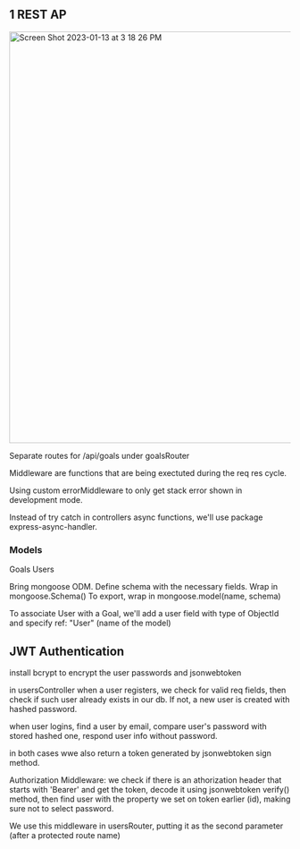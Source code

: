## 1 REST AP

<img width="736" alt="Screen Shot 2023-01-13 at 3 18 26 PM" src="https://user-images.githubusercontent.com/81769855/212429704-e9da896e-822f-4b71-b60c-6c1a066981db.png">

Separate routes for /api/goals under goalsRouter

Middleware are functions that are being exectuted during the req res cycle.

Using custom errorMiddleware to only get stack error shown in development mode.

Instead of try catch in controllers async functions, we'll use package express-async-handler.

### Models

Goals
Users

Bring mongoose ODM.
Define schema with the necessary fields. Wrap in mongoose.Schema()
To export, wrap in mongoose.model(name, schema)

To associate User with a Goal, we'll add a user field with type of ObjectId and specify ref: "User" (name of the model)

## JWT Authentication

install bcrypt to encrypt the user passwords and jsonwebtoken

in usersController
when a user registers, we check for valid req fields, then check if such user already exists in our db. If not, a new user is created with hashed password.

when user logins, find a user by email, compare user's password with stored hashed one, respond user info without password.

in both cases wwe also return a token generated by jsonwebtoken sign method.

Authorization Middleware:
we check if there is an athorization header that starts with 'Bearer' and get the token, decode it using jsonwebtoken verify() method, then find user with the property we set on token earlier (id), making sure not to select password. 

We use this middleware in usersRouter, putting it as the second parameter (after a protected route name)
